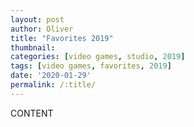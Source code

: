 ```yaml
---
layout: post
author: Oliver
title: "Favorites 2019"
thumbnail:
categories: [video games, studio, 2019]
tags: [video games, favorites, 2019]
date: '2020-01-29'
permalink: /:title/
---
```



 CONTENT

<!--more-->
<!-- put this at the end of what we wish to have as an excerpt -->
